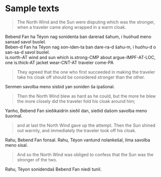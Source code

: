 # Sample texts

> The North Wind and the Sun were disputing which was the stronger, when a traveler came along wrapped in a warm cloak.

Bebend Fan ha Téyon nag sonidenta ban darerad šahum, i huóhud meno sansad savol buolel.\
Beben-d Fan ha Téyon nag son-iden-ta ban dare-ra-d šahu-m, i huóhu-d o san-sa-d savol buolel.\
is.north-AT wind and sun which is.strong-CMP about argue-IMPF-AT-LOC, one is.thick-AT jacket wear-CNT-AT traveler come-PA

> They agreed that the one who first succeeded in making the traveler take his cloak off should be considered stronger than the other.

Senmen savolba meno sísbid yan soniden ša ipašonal.

> Then the North Wind blew as hard as he could, but the more he blew the more closely did the traveler fold his cloak around him;

Yanho, Bebend Fan sieðikaidrin sieðil dan, sieðid dašom savolba meno šuorinal.

> and at last the North Wind gave up the attempt. Then the Sun shined out warmly, and immediately the traveler took off his cloak.

Rahu, Bebend Fan fonsal. Rahu, Téyon vantund nolankešal, líma savolba meno sísal.

> And so the North Wind was obliged to confess that the Sun was the stronger of the two.

Rahu, Téyon sonidendaš Bebend Fan niedi tunil.
